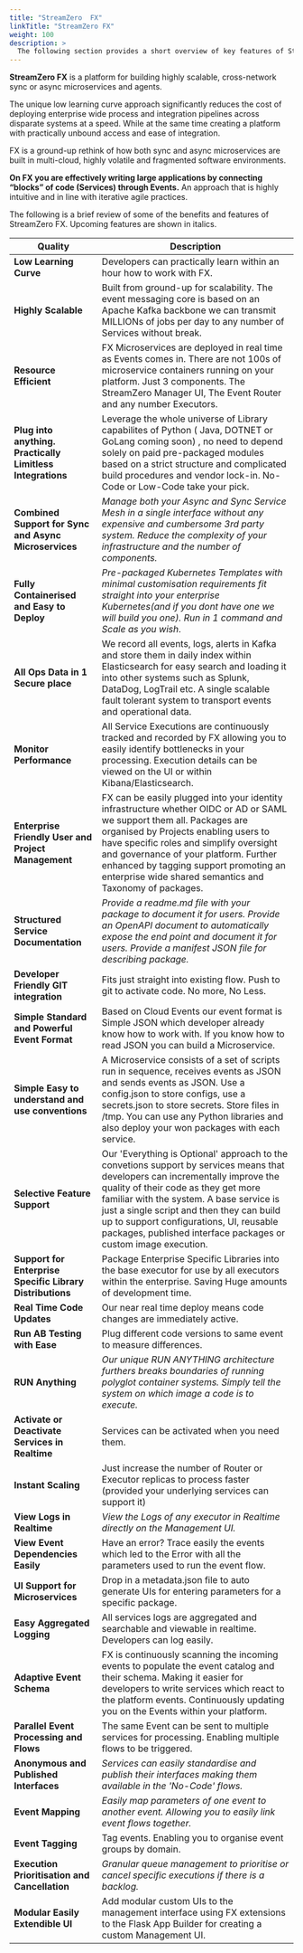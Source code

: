 ```yaml
---
title: "StreamZero  FX"
linkTitle: "StreamZero FX"
weight: 100
description: >
  The following section provides a short overview of key features of StreamZero FX.
---
```



**StreamZero FX** is a platform for building highly scalable, cross-network  sync or async microservices and agents. 

The unique low learning curve approach significantly reduces the cost of deploying enterprise wide process and integration pipelines across disparate systems at a speed.  While at the same time creating a platform with practically unbound access and ease of integration.  

FX is a ground-up rethink of how both sync and async microservices are built in multi-cloud, highly volatile and fragmented software environments. 

**On FX you are effectively writing large applications by connecting “blocks” of code (Services) through Events.** An approach that is highly intuitive and in line with iterative agile practices.

The following is a brief review of some of the benefits and features of StreamZero FX. Upcoming features are shown in italics.

| Quality                                                    | Description                                                  |
| ---------------------------------------------------------- | ------------------------------------------------------------ |
| **Low Learning Curve**                                     | Developers can practically learn within an hour how to work with FX. |
| **Highly Scalable**                                        | Built from ground-up for scalability. The event messaging core is based on an Apache Kafka backbone we can transmit MILLIONs of jobs per day to any number of Services without break. |
| **Resource Efficient**                                     | FX Microservices are deployed in real time as Events comes in. There are not 100s of microservice containers running on your platform. Just 3 components. The StreamZero Manager UI, The Event Router and any number Executors. |
| **Plug into anything. Practically Limitless Integrations** | Leverage the whole universe of Library capabilites of Python ( Java, DOTNET or GoLang coming soon) , no need to depend solely on paid pre-packaged modules based on a strict structure and complicated build procedures and vendor lock-in. No-Code or Low-Code take your pick. |
| **Combined Support for Sync and Async Microservices**      | *Manage both your Async and Sync Service Mesh in a single interface without any expensive and cumbersome 3rd party system.  Reduce the complexity of your infrastructure and the number of components.* |
| **Fully Containerised and Easy to Deploy**                 | *Pre-packaged Kubernetes Templates with minimal customisation requirements fit straight into your enterprise Kubernetes(and if you dont have one we will build you one). Run in 1 command and Scale as you wish*. |
| **All Ops Data in 1 Secure place**                         | We record all events, logs, alerts in Kafka and store them in daily index within Elasticsearch for easy search and loading it into other systems such as Splunk, DataDog, LogTrail etc. A single scalable fault tolerant system to transport events and operational data. |
| **Monitor Performance**                                    | All Service Executions are continuously tracked and recorded by FX allowing you to easily identify bottlenecks in your processing. Execution details can be viewed on the UI or within Kibana/Elasticsearch. |
| **Enterprise Friendly User and Project Management**        | FX can be easily plugged into your identity infrastructure whether OIDC or AD or SAML we support them all. Packages are organised by Projects enabling users to have specific roles and simplify oversight and governance of your platform. Further enhanced by tagging support promoting an enterprise wide shared semantics and Taxonomy of packages. |
| **Structured Service Documentation**                       | *Provide a readme.md file with your package to document it for users.  Provide an OpenAPI document to automatically expose the end point and document it for users.* *Provide a manifest JSON file for describing package.* |
| **Developer Friendly GIT integration**                     | Fits just straight into existing flow. Push to git to activate code. No more, No Less. |
| **Simple Standard and Powerful Event Format**              | Based on Cloud Events our event format is Simple JSON which developer already know how to work with. If you know how to read JSON you can build a Microservice. |
| **Simple Easy to understand and use conventions**          | A Microservice consists of a set of scripts run in sequence, receives events as JSON and sends events as JSON. Use a config.json to store configs, use a secrets.json to store secrets. Store files in /tmp. You can use any Python libraries and also deploy your won packages with each service. |
| **Selective Feature Support**                              | Our 'Everything is Optional' approach to the convetions support by services means that developers can incrementally improve the quality of their code as they get more familiar with the system. A base service is just a single script and then they can build up to support configurations, UI, reusable packages,  published interface packages or custom image execution. |
| **Support for Enterprise Specific Library Distributions**  | Package Enterprise Specific Libraries into the base executor for use by all executors within the enterprise. Saving Huge amounts of development time. |
| **Real Time Code Updates**                                 | Our near real time deploy means code changes are immediately active. |
| **Run AB Testing with Ease**                               | Plug different code versions to same event to measure differences. |
| **RUN Anything**                                           | *Our unique RUN ANYTHING architecture furthers breaks boundaries of running polyglot container systems. Simply tell the system on which image a code is to execute.* |
| **Activate or Deactivate Services in Realtime**            | Services can be activated when you need them.                |
| **Instant Scaling**                                        | Just increase the number of Router or Executor replicas to process faster (provided your underlying services can support it) |
| **View Logs in Realtime**                                  | *View the Logs of any executor in Realtime directly on the Management UI.* |
| **View Event Dependencies Easily**                         | Have an error? Trace easily the events which led to the Error with all the parameters used to run the event flow. |
| **UI Support for Microservices**                           | Drop in a metadata.json file to auto generate UIs for entering parameters for a specific package. |
| **Easy Aggregated Logging**                                | All services logs are aggregated and searchable and viewable in realtime. Developers can log easily. |
| **Adaptive Event Schema**                                  | FX is continuously scanning the incoming events to populate the event catalog and their schema. Making it easier for developers to write services which react to the platform events. Continuously updating you on the Events within your platform. |
| **Parallel Event Processing and Flows**                    | The same Event can be sent to multiple services for processing. Enabling multiple flows to be triggered. |
| **Anonymous and Published Interfaces**                     | *Services can easily standardise and publish their interfaces making them available in the 'No-Code' flows.* |
| **Event Mapping**                                          | *Easily map parameters of one event to another event. Allowing you to easily link event flows together.* |
| **Event Tagging**                                          | Tag events. Enabling you to organise event groups by domain. |
| **Execution Prioritisation and Cancellation**              | *Granular queue management to prioritise or cancel specific executions if there is a backlog.* |
| **Modular Easily Extendible UI**                           | Add modular custom UIs to the management interface using FX extensions to the Flask App Builder for creating a custom Management UI. |



